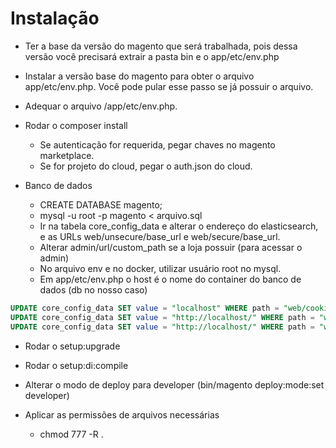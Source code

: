Instalação
==========

- Ter a base da versão do magento que será trabalhada, pois dessa versão você precisará extrair a pasta bin e o app/etc/env.php

- Instalar a versão base do magento para obter o arquivo app/etc/env.php. Você pode pular esse passo se já possuir o arquivo.

- Adequar o arquivo /app/etc/env.php.

- Rodar o composer install
    - Se autenticação for requerida, pegar chaves no magento marketplace.
    - Se for projeto do cloud, pegar o auth.json do cloud.

- Banco de dados
    - CREATE DATABASE magento;
    - mysql -u root -p magento < arquivo.sql
    - Ir na tabela core_config_data e alterar o endereço do elasticsearch, e as URLs web/unsecure/base_url e web/secure/base_url.
    - Alterar admin/url/custom_path se a loja possuir (para acessar o admin)
    - No arquivo env e no docker, utilizar usuário root no mysql.
    - Em app/etc/env.php o host é o nome do container do banco de dados (db no nosso caso)

```sql
UPDATE core_config_data SET value = "localhost" WHERE path = "web/cookie/cookie_domain";
UPDATE core_config_data SET value = "http://localhost/" WHERE path = "web/unsecure/base_link_url";
UPDATE core_config_data SET value = "http://localhost/" WHERE path = "web/secure/base_link_url";
```

- Rodar o setup:upgrade

- Rodar o setup:di:compile

- Alterar o modo de deploy para developer (bin/magento deploy:mode:set developer)

- Aplicar as permissões de arquivos necessárias
    - chmod 777 -R .
